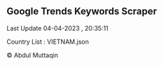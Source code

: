 

## Google Trends Keywords Scraper 
 
Last Update 04-04-2023 , 20:35:11

Country List :
VIETNAM.json



© Abdul Muttaqin 
